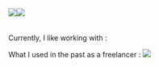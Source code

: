 <div style="display:flex;">
  <img src="https://github-readme-stats.vercel.app/api/top-langs/?username=ask0ldd&layout=compact">
  <img src="https://github-readme-stats.vercel.app/api?username=ask0ldd&show_icons=true&hide_border=false&line_height=20&title_color=2d5ded&show_owner=trues">
</div>
<br>
<br>
Currently, I like working with :

What I used in the past as a freelancer : 
<img src="https://img.shields.io/static/v1?label=&message=PHP&color=777BB4&logo=php&logoColor=white&style=flat-square">
